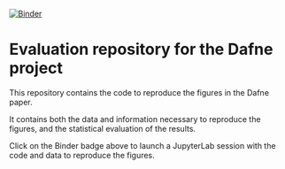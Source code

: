 [![Binder](https://mybinder.org/badge_logo.svg)](https://mybinder.org/v2/gh/dafne-imaging/dafne-evaluation/HEAD?labpath=dafne_figures.ipynb)

# Evaluation repository for the Dafne project

This repository contains the code to reproduce the figures in the Dafne paper.

It contains both the data and information necessary to reproduce the figures, and the statistical evaluation of the results.

Click on the Binder badge above to launch a JupyterLab session with the code and data to reproduce the figures.